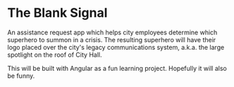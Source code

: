 # The Blank Signal
An assistance request app which helps city employees determine which superhero to summon in a crisis. The resulting superhero will have their logo placed over the city's legacy communications system, a.k.a. the large spotlight on the roof of City Hall.

This will be built with Angular as a fun learning project. Hopefully it will also be funny.
